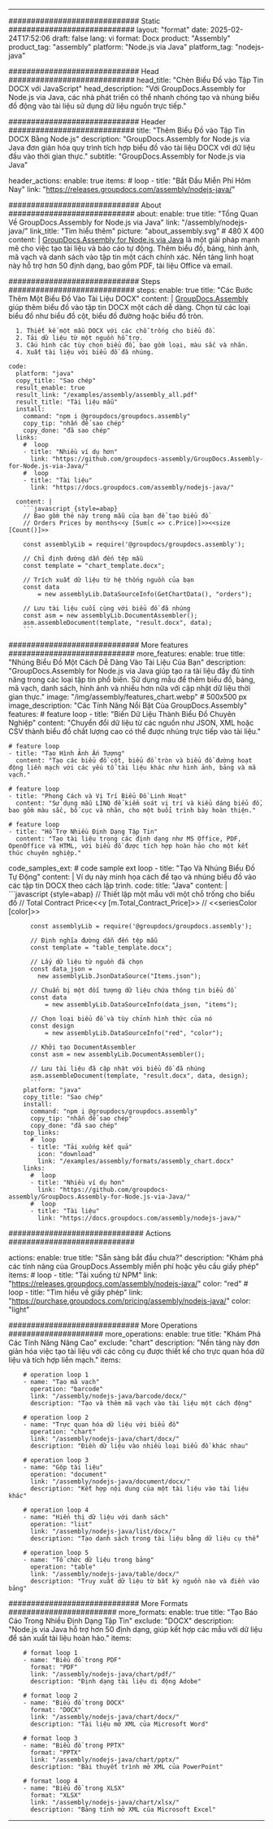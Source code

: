 



---
############################# Static ############################
layout: "format"
date:  2025-02-24T17:52:06
draft: false
lang: vi
format: Docx
product: "Assembly"
product_tag: "assembly"
platform: "Node.js via Java"
platform_tag: "nodejs-java"

############################# Head ############################
head_title: "Chèn Biểu Đồ vào Tập Tin DOCX với JavaScript"
head_description: "Với GroupDocs.Assembly for Node.js via Java, các nhà phát triển có thể nhanh chóng tạo và nhúng biểu đồ động vào tài liệu sử dụng dữ liệu nguồn trực tiếp."

############################# Header ############################
title: "Thêm Biểu Đồ vào Tập Tin DOCX Bằng Node.js" 
description: "GroupDocs.Assembly for Node.js via Java đơn giản hóa quy trình tích hợp biểu đồ vào tài liệu DOCX với dữ liệu đầu vào thời gian thực."
subtitle: "GroupDocs.Assembly for Node.js via Java" 

header_actions:
  enable: true
  items:
    #  loop
    - title: "Bắt Đầu Miễn Phí Hôm Nay"
      link: "https://releases.groupdocs.com/assembly/nodejs-java/"
      
############################# About ############################
about:
    enable: true
    title: "Tổng Quan Về GroupDocs.Assembly for Node.js via Java"
    link: "/assembly/nodejs-java/"
    link_title: "Tìm hiểu thêm"
    picture: "about_assembly.svg" # 480 X 400
    content: |
       [GroupDocs.Assembly for Node.js via Java](/assembly/nodejs-java/) là một giải pháp mạnh mẽ cho việc tạo tài liệu và báo cáo tự động. Thêm biểu đồ, bảng, hình ảnh, mã vạch và danh sách vào tập tin một cách chính xác. Nền tảng linh hoạt này hỗ trợ hơn 50 định dạng, bao gồm PDF, tài liệu Office và email.

############################# Steps ############################
steps:
    enable: true
    title: "Các Bước Thêm Một Biểu Đồ Vào Tài Liệu DOCX"
    content: |
      [GroupDocs.Assembly](/assembly/nodejs-java/) giúp thêm biểu đồ vào tập tin DOCX một cách dễ dàng. Chọn từ các loại biểu đồ như biểu đồ cột, biểu đồ đường hoặc biểu đồ tròn.
      
      1. Thiết kế một mẫu DOCX với các chỗ trống cho biểu đồ.
      2. Tải dữ liệu từ một nguồn hỗ trợ.
      3. Cấu hình các tùy chọn biểu đồ, bao gồm loại, màu sắc và nhãn.
      4. Xuất tài liệu với biểu đồ đã nhúng.
   
    code:
      platform: "java"
      copy_title: "Sao chép"
      result_enable: true
      result_link: "/examples/assembly/assembly_all.pdf"
      result_title: "Tài liệu mẫu"
      install:
        command: "npm i @groupdocs/groupdocs.assembly"
        copy_tip: "nhấn để sao chép"
        copy_done: "đã sao chép"
      links:
        #  loop
        - title: "Nhiều ví dụ hơn"
          link: "https://github.com/groupdocs-assembly/GroupDocs.Assembly-for-Node.js-via-Java/"
        #  loop
        - title: "Tài liệu"
          link: "https://docs.groupdocs.com/assembly/nodejs-java/"
          
      content: |
        ```javascript {style=abap}
        // Bao gồm thẻ này trong mẫu của bạn để tạo biểu đồ
        // Orders Prices by months<<y [Sum(c => c.Price)]>><<size [Count()]>>
    
        const assemblyLib = require('@groupdocs/groupdocs.assembly');

        // Chỉ định đường dẫn đến tệp mẫu
        const template = "chart_template.docx";

        // Trích xuất dữ liệu từ hệ thống nguồn của bạn
        const data 
            = new assemblyLib.DataSourceInfo(GetChartData(), "orders");

        // Lưu tài liệu cuối cùng với biểu đồ đã nhúng
        const asm = new assemblyLib.DocumentAssembler();
        asm.assembleDocument(template, "result.docx", data);
        ```           

############################# More features ############################
more_features:
  enable: true
  title: "Nhúng Biểu Đồ Một Cách Dễ Dàng Vào Tài Liệu Của Bạn"
  description: "GroupDocs.Assembly for Node.js via Java giúp tạo ra tài liệu đầy đủ tính năng trong các loại tập tin phổ biến. Sử dụng mẫu để thêm biểu đồ, bảng, mã vạch, danh sách, hình ảnh và nhiều hơn nữa với cập nhật dữ liệu thời gian thực."
  image: "/img/assembly/features_chart.webp" # 500x500 px
  image_description: "Các Tính Năng Nổi Bật Của GroupDocs.Assembly"
  features:
    # feature loop
    - title: "Biến Dữ Liệu Thành Biểu Đồ Chuyên Nghiệp"
      content: "Chuyển đổi dữ liệu từ các nguồn như JSON, XML hoặc CSV thành biểu đồ chất lượng cao có thể được nhúng trực tiếp vào tài liệu."

    # feature loop
    - title: "Tạo Hình Ảnh Ấn Tượng"
      content: "Tạo các biểu đồ cột, biểu đồ tròn và biểu đồ đường hoạt động liền mạch với các yếu tố tài liệu khác như hình ảnh, bảng và mã vạch."

    # feature loop
    - title: "Phong Cách và Vị Trí Biểu Đồ Linh Hoạt"
      content: "Sử dụng mẫu LINQ để kiểm soát vị trí và kiểu dáng biểu đồ, bao gồm màu sắc, bố cục và nhãn, cho một buổi trình bày hoàn thiện."

    # feature loop
    - title: "Hỗ Trợ Nhiều Định Dạng Tập Tin"
      content: "Tạo tài liệu trong các định dạng như MS Office, PDF, OpenOffice và HTML, với biểu đồ được tích hợp hoàn hảo cho một kết thúc chuyên nghiệp."
      
  code_samples_ext:
    # code sample ext loop
    - title: "Tạo Và Nhúng Biểu Đồ Tự Động"
      content: |
        Ví dụ này minh họa cách để tạo và nhúng biểu đồ vào các tập tin DOCX theo cách lập trình.
      code:
        title: "Java"
        content: |
          ```javascript {style=abap}
          // Thiết lập một mẫu với một chỗ trống cho biểu đồ
          // Total Contract Price<<y [m.Total_Contract_Price]>>
          // <<seriesColor [color]>>
          
          const assemblyLib = require('@groupdocs/groupdocs.assembly');

          // Định nghĩa đường dẫn đến tệp mẫu
          const template = "table_template.docx";

          // Lấy dữ liệu từ nguồn đã chọn
          const data_json = 
            new assemblyLib.JsonDataSource("Items.json");

          // Chuẩn bị một đối tượng dữ liệu chứa thông tin biểu đồ
          const data 
              = new assemblyLib.DataSourceInfo(data_json, "items");

          // Chọn loại biểu đồ và tùy chỉnh hình thức của nó
          const design 
              = new assemblyLib.DataSourceInfo("red", "color");

          // Khởi tạo DocumentAssembler
          const asm = new assemblyLib.DocumentAssembler();

          // Lưu tài liệu đã cập nhật với biểu đồ đã nhúng
          asm.assembleDocument(template, "result.docx", data, design);
          ```
        platform: "java"
        copy_title: "Sao chép"
        install:
          command: "npm i @groupdocs/groupdocs.assembly"
          copy_tip: "nhấn để sao chép"
          copy_done: "đã sao chép"
        top_links:
          #  loop
          - title: "Tải xuống kết quả"
            icon: "download"
            link: "/examples/assembly/formats/assembly_chart.docx"
        links:
          #  loop
          - title: "Nhiều ví dụ hơn"
            link: "https://github.com/groupdocs-assembly/GroupDocs.Assembly-for-Node.js-via-Java/"
          #  loop
          - title: "Tài liệu"
            link: "https://docs.groupdocs.com/assembly/nodejs-java/"
            

            


############################## Actions ############################

actions:
  enable: true
  title: "Sẵn sàng bắt đầu chưa?"
  description: "Khám phá các tính năng của GroupDocs.Assembly miễn phí hoặc yêu cầu giấy phép"
  items:
    #  loop
    - title: "Tải xuống từ NPM"
      link: "https://releases.groupdocs.com/assembly/nodejs-java/"
      color: "red"
        #  loop
    - title: "Tìm hiểu về giấy phép"
      link: "https://purchase.groupdocs.com/pricing/assembly/nodejs-java/"
      color: "light"


############################# More Operations #####################
more_operations:
    enable: true
    title: "Khám Phá Các Tính Năng Nâng Cao"
    exclude: "chart"
    description: "Nền tảng này đơn giản hóa việc tạo tài liệu với các công cụ được thiết kế cho trực quan hóa dữ liệu và tích hợp liền mạch."
    items: 
          
        # operation loop 1
        - name: "Tạo mã vạch"
          operation: "barcode"
          link: "/assembly/nodejs-java/barcode/docx/"
          description: "Tạo và thêm mã vạch vào tài liệu một cách động"

        # operation loop 2
        - name: "Trực quan hóa dữ liệu với biểu đồ"
          operation: "chart"
          link: "/assembly/nodejs-java/chart/docx/"
          description: "Điền dữ liệu vào nhiều loại biểu đồ khác nhau"

        # operation loop 3
        - name: "Gộp tài liệu"
          operation: "document"
          link: "/assembly/nodejs-java/document/docx/"
          description: "Kết hợp nội dung của một tài liệu vào tài liệu khác"

        # operation loop 4
        - name: "Hiển thị dữ liệu với danh sách"
          operation: "list"
          link: "/assembly/nodejs-java/list/docx/"
          description: "Tạo danh sách trong tài liệu bằng dữ liệu cụ thể"

        # operation loop 5
        - name: "Tổ chức dữ liệu trong bảng"
          operation: "table"
          link: "/assembly/nodejs-java/table/docx/"
          description: "Truy xuất dữ liệu từ bất kỳ nguồn nào và điền vào bảng"
         
          
############################# More Formats ########################
more_formats:
    enable: true
    title: "Tạo Báo Cáo Trong Nhiều Định Dạng Tập Tin"
    exclude: "DOCX"
    description: "Node.js via Java hỗ trợ hơn 50 định dạng, giúp kết hợp các mẫu với dữ liệu để sản xuất tài liệu hoàn hảo."
    items: 
          
        # format loop 1
        - name: "Biểu đồ trong PDF"
          format: "PDF"
          link: "/assembly/nodejs-java/chart/pdf/"
          description: "Định dạng tài liệu di động Adobe"
          
        # format loop 2
        - name: "Biểu đồ trong DOCX"
          format: "DOCX"
          link: "/assembly/nodejs-java/chart/docx/"
          description: "Tài liệu mở XML của Microsoft Word"
          
        # format loop 3
        - name: "Biểu đồ trong PPTX"
          format: "PPTX"
          link: "/assembly/nodejs-java/chart/pptx/"
          description: "Bài thuyết trình mở XML của PowerPoint"
          
        # format loop 4
        - name: "Biểu đồ trong XLSX"
          format: "XLSX"
          link: "/assembly/nodejs-java/chart/xlsx/"
          description: "Bảng tính mở XML của Microsoft Excel"


          

---